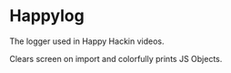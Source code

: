 # Happylog

The logger used in Happy Hackin videos.  

Clears screen on import and colorfully prints JS Objects.  
